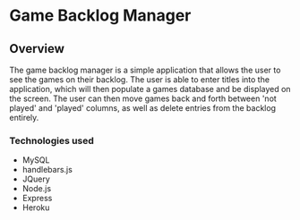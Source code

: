 # Game Backlog Manager

## Overview
The game backlog manager is a simple application that allows the user to see the games on their backlog.
The user is able to enter titles into the application, which will then populate a games database and be displayed on the screen. The user can then move games back and forth between 'not played' and 'played' columns, as well as delete entries from the backlog entirely.

### Technologies used

* MySQL
* handlebars.js
* JQuery
* Node.js
* Express
* Heroku